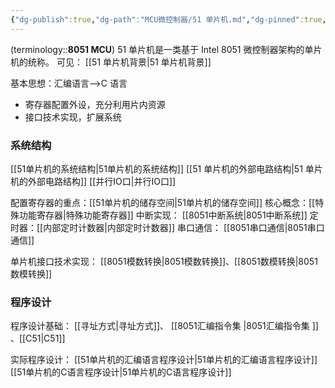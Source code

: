 ```yaml
---
{"dg-publish":true,"dg-path":"MCU微控制器/51 单片机.md","dg-pinned":true,"tags":["Subject"],"permalink":"/MCU微控制器/51 单片机/","pinned":true,"dgPassFrontmatter":true,"noteIcon":"","created":"2024-05-21T15:20:27.707+08:00","updated":"2024-09-15T23:47:59.766+08:00"}
---
```


(terminology::**8051 MCU**)
51 单片机是一类基于 Intel 8051 微控制器架构的单片机的统称。
可见： [[51 单片机背景\|51 单片机背景]]

基本思想：汇编语言-->C 语言
- 寄存器配置外设，充分利用片内资源
- 接口技术实现，扩展系统
### 系统结构
[[51单片机的系统结构\|51单片机的系统结构]]
[[51 单片机的外部电路结构\|51 单片机的外部电路结构]]
[[并行IO口\|并行IO口]]

配置寄存器的重点：[[51单片机的储存空间\|51单片机的储存空间]]
核心概念：[[特殊功能寄存器\|特殊功能寄存器]]
中断实现： [[8051中断系统\|8051中断系统]]
定时器：[[内部定时计数器\|内部定时计数器]]
串口通信： [[8051串口通信\|8051串口通信]]

单片机接口技术实现：
[[8051模数转换\|8051模数转换]]、[[8051数模转换\|8051数模转换]]


### 程序设计
程序设计基础：
[[寻址方式\|寻址方式]]、 [[8051汇编指令集 \|8051汇编指令集 ]] 、[[C51\|C51]]

实际程序设计：
[[51单片机的汇编语言程序设计\|51单片机的汇编语言程序设计]]
[[51单片机的C语言程序设计\|51单片机的C语言程序设计]]

